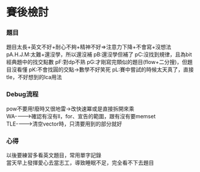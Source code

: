 # 賽後檢討

### 題目
題目太長+英文不好+耐心不夠+精神不好=>注意力下降+不會寫+沒想法<br>
pA.H.J.M:太難+還沒學，所以還沒補
pB:還沒學但補了
pC:沒找到規律，且為bit經典題中的找交點數
pF:對dp不熟
pG:才剛寫完類似的題目(flow+二分搜)，但題目沒看懂
pK:不會找圓的交點->數學不好笑死
pL:賽中嘗試的時候太天真了，直接tle，不好想到的lca用法

### Debug流程
pow不要用!廢時又很地雷->改快速冪或是直接拆開來乘<br>
WA---->確認有沒有ll，for、宣告的範圍，跟有沒有要memset<br>
TLE---->清空vector時，只清要用到的部分就好<br>

### 心得
以後要練習多看英文題目，常用單字記錄<br>
當天早上發揮愛心去當志工，導致睡眠不足，完全看不下去題目<br>

